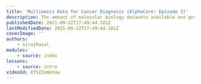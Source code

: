 ```yaml
---
title: 'Multiomics Data for Cancer Diagnosis (AlphaCare: Episode 3)'
description: The amount of molecular biology datasets available are growing exponentially every month. Multiomics consist of all the layers of the molecular biome; the genome, epigenome, transcriptome, proteome, and metabolome. In this episode, we're going to learn how each of the layers of the molecular biology stack work, and then look at 3 different real world use cases for Cancer patients (diagnostic, prognostic, and predictive) using open-source python code on GitHub. Then we'll look at how a Generative Adversarial Network can be used to generate synthetic genomic data to battle imbalanced classes. Enjoy!
publishedDate: 2021-09-22T17:49:44.101Z
lastModifiedDate: 2021-09-22T17:49:44.101Z
coverImage: ''
authors:
    - sirajRaval
modules:
    - source: index
lessons:
    - source: intro
videoId: XYSZZxWoVuw
---
```

